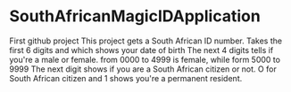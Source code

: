 # SouthAfricanMagicIDApplication
First github project
This project gets a South African ID number.
Takes the first 6 digits and which shows your date of birth
The next 4 digits tells if you're a male or female. from 0000 to 4999 is female, while form 5000 to 9999
The next digit shows if you are a South African citizen or not. O for South African citizen and 1 shows you're a permanent resident.
